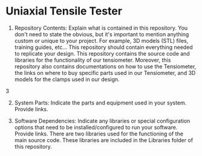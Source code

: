 # Uniaxial Tensile Tester
1. Repository Contents: Explain what is contained in this repository. You don't need to state the obvious, but it's
important to mention anything custom or unique to your project. For example, 3D models (STL) files, training
guides, etc... This repository should contain everything needed to replicate your design.
This repository contains the source code and libraries for the functionality of our tensiometer. Moreover, this repository also contains documentations on how to use the Tensiometer, the links on where to buy specific parts used in our Tensiometer, and 3D models for the clamps used in our design.


3

2. System Parts: Indicate the parts and equipment used in your system. Provide links.





4. Software Dependencies: Indicate any libraries or special configuration options that need to be
installed/configured to run your software. Provide links.
There are two libraries used for the functioning of the main source code. These libraries are included in the Libraries folder of this repository.
